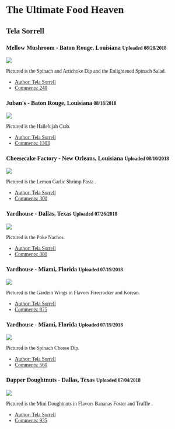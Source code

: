 <div class="callout large primary">
  <div class="text-center"><font face="baskerville old face">
    <h1> The Ultimate Food Heaven</h1>
    <h2 class="subheader">    Tela Sorrell</h2>
  
<article class="grid-container">
  <div class="grid-x align-center">
    <div class="cell medium-8">
      <div class="blog-post">
        <h3>Mellow Mushroom - Baton Rouge, Louisiana <small> Uploaded 08/28/2018</small></h3>
        <img class="thumbnail" src="https://s3-media3.fl.yelpcdn.com/bphoto/IWB5m0Bes0dCDnyCS-fu9A/348s.jpg">
        <p>Pictured is the Spinach and Artichoke Dip and the Enlightened Spinach Salad.</p>
        <div class="callout">
          <ul class="menu simple">
            <li><a href="#">Author: Tela Sorrell</a></li>
            <li><a href="#">Comments: 240</a></li>
          </ul>
        </div>
      </div?
        <div class="grid-x align-center">
          <div class="cell medium-8">
            <div class="blog-post">
              <h3> Juban's - Baton Rouge, Louisiana  <small>08/18/2018</small></h3>
              <img class="thumbnail" src="https://s3-media2.fl.yelpcdn.com/bphoto/UZssCLUt27MTR9Q4AbY7HQ/348s.jpg">
              <p> Pictured is the Hallelujah Crab.</p>
              <div class="callout">
                <ul class="menu simple">
                  <li><a href="#">Author: Tela Sorrell </a></li>
                  <li><a href="#">Comments: 1303</a></li>
                </ul>
              </div>
            </div>
            </div>
            </div>
            <div class="grid-x align-center">
        <div class="cell medium-8">
          <div class="blog-post">
            <h3> Cheesecake Factory - New Orleans, Louisiana <small>Uploaded 08/10/2018</small></h3>
            <img class="thumbnail" src="https://s3-media2.fl.yelpcdn.com/bphoto/mA4VCWxzSLoJLNS1p7xJqg/348s.jpg">
            <p> Pictured is the Lemon Garlic Shrimp Pasta  .</p>
            <div class="callout">
              <ul class="menu simple">
                <li><a href="#">Author: Tela Sorrell</a></li>
                <li><a href="#">Comments: 300</a></li>
              </ul>
            </div>
          </div>
        </div>
      </div>
               <div class="grid-x align-center">
          <div class="cell medium-8">
            <div class="blog-post">
              <h3> Yardhouse - Dallas, Texas <small>Uploaded 07/26/2018</small></h3>
              <img class="thumbnail" src="https://s3-media1.fl.yelpcdn.com/bphoto/HFA_5mnix83it8LysMjY0w/348s.jpg">
              <p> Pictured is the Poke Nachos. </p>
              <div class="callout">
                <ul class="menu simple">
                  <li><a href="#">Author: Tela Sorrell </a></li>
                  <li><a href="#">Comments: 380</a></li>
                  </ul>
              </div>
            </div>
           </div>
          </div>
            <div class="grid-x align-center">
        <div class="cell medium-8">
          <div class="blog-post">
            <h3> Yardhouse - Miami, Florida <small> Uploaded 07/19/2018</small></h3>
            <img class="thumbnail" src="https://s3-media2.fl.yelpcdn.com/bphoto/wdylrHP0PpHvWAC8O5ferg/348s.jpg">
            <p> Pictured is the Gardein Wings in Flavors Firecracker and Korean.</p>
            <div class="callout">
              <ul class="menu simple">
                <li><a href="#">Author: Tela Sorrell</a></li>
                <li><a href="#">Comments: 875</a></li>
              </ul>
            </div>
          </div>
        </div>
      </div>
      <div class="grid-x align-center">
        <div class="cell medium-8">
          <div class="blog-post">
            <h3> Yardhouse - Miami, Florida  <small> Uploaded 07/19/2018</small></h3>
            <img class="thumbnail" src="https://s3-media2.fl.yelpcdn.com/bphoto/aDOSgqablVUkcTozdxpe3w/348s.jpg">
            <p> Pictured is the Spinach Cheese Dip. </p>
            <div class="callout">
              <ul class="menu simple">
                <li><a href="#">Author: Tela Sorrell</a></li>
                <li><a href="#">Comments: 560</a></li>
              </ul>
            </div>
           </div>
          </div>
         </div>
        <div class="grid-x align-center">
          <div class="cell medium-8">
            <div class="blog-post">
              <h3> Dapper Doughtnuts - Dallas, Texas  <small> Uploaded 07/04/2018</small></h3>
              <img class="thumbnail" src="https://s3-media4.fl.yelpcdn.com/bphoto/uKWpzJw_H9NIKuDPV6o7EQ/348s.jpg">
              <p> Pictured is the Mini Doughtnuts in Flavors Bananas Foster and Truffle  .</p>
              <div class="callout">
                <ul class="menu simple">
                  <li><a href="#">Author: Tela Sorrell </a></li>
                  <li><a href="#">Comments: 935</a></li>
                </ul>
              </div>
            </div>
          </div>
          </div>
